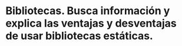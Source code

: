 # Bibliotecas. Busca información y explica las ventajas y desventajas de usar bibliotecas estáticas.